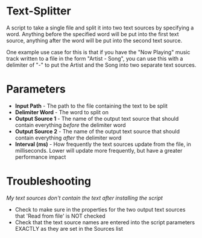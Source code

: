 # Text-Splitter
A script to take a single file and split it into two text sources by specifying a word. Anything before the specified word will be put into the first text source, anything after the word will be put into the second text source.

One example use case for this is that if you have the "Now Playing" music track written to a file in the form "Artist - Song", you can use this with a delimiter of "-" to put the Artist and the Song into two separate text sources.

# Parameters

- **Input Path** - The path to the file containing the text to be split
- **Delimiter Word** - The word to split on
- **Output Source 1** - The name of the output text source that should contain everything *before* the delimiter word
- **Output Source 2** - The name of the output text source that should contain everything *after* the delimiter word
- **Interval (ms)** - How frequently the text sources update from the file, in milliseconds. Lower will update more frequently, but have a greater performance impact

# Troubleshooting

*My text sources don't contain the text after installing the script*
- Check to make sure in the properties for the two output text sources that 'Read from file' is NOT checked
- Check that the text source names are entered into the script parameters EXACTLY as they are set in the Sources list
